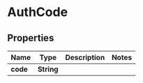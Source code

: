 

# AuthCode


## Properties

| Name | Type | Description | Notes |
|------------ | ------------- | ------------- | -------------|
|**code** | **String** |  |  |




